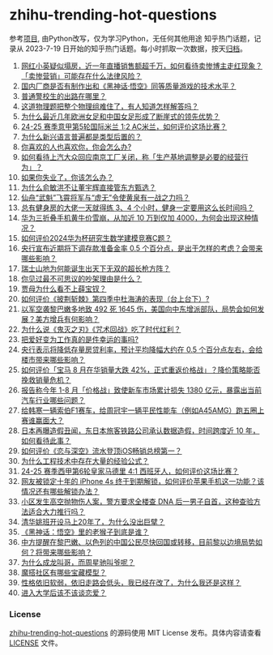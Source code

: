 # zhihu-trending-hot-questions
参考[项目](https://github.com/justjavac/zhihu-trending-hot-questions), 由Python改写，仅为学习Python，无任何其他用途
知乎热门话题，记录从 2023-7-19
日开始的知乎热门话题。每小时抓取一次数据，按天[归档](./data)。
<!-- BEGIN -->
<!-- 最后更新时间 2024-09-24 03:27:03.433037 -->
1. [网红小英疑似塌房，近一年直播销售额超千万，如何看待卖惨博主走红现象？「卖惨营销」可能存在什么法律风险？](https://www.zhihu.com/question/667931004)
1. [国内厂商是否有制作出和《黑神话·悟空》同等质量游戏的技术水平？](https://www.zhihu.com/question/667259351)
1. [普通警校生的出路在哪里？](https://www.zhihu.com/question/661951155)
1. [这道物理题把整个物理组难住了，有人知道怎样解答吗？](https://www.zhihu.com/question/667481643)
1. [为什么最近几年欧洲女足和中国女足形成了断崖式的领先优势？](https://www.zhihu.com/question/667715326)
1. [24-25 赛季意甲第5轮国际米兰 1:2 AC米兰，如何评价这场比赛？](https://www.zhihu.com/question/667902544)
1. [为什么新兴语言普遍都是类型后置的？](https://www.zhihu.com/question/667841945)
1. [你喜欢的人也喜欢你，你会怎么办?](https://www.zhihu.com/question/666555621)
1. [如何看待上汽大众回应南京工厂关闭，称「生产基地调整是必要的经营行为」？](https://www.zhihu.com/question/667815250)
1. [如果你失业了，你该怎么办？](https://www.zhihu.com/question/667800822)
1. [为什么俞敏洪不让董宇辉直接管东方甄选？](https://www.zhihu.com/question/663713100)
1. [仙舟“武魁”飞霄将军与“虚无”令使黄泉有一战之力吗？](https://www.zhihu.com/question/666847533)
1. [总有健身房的大佬一天就得练 3、4 个小时，健身一定要用这么长时间吗？](https://www.zhihu.com/question/667518241)
1. [华为三折叠手机黄牛价雪崩，从加近 10 万到仅加 4000，为何会出现这种情况？](https://www.zhihu.com/question/668018609)
1. [如何评价2024华为杯研究生数学建模竞赛C题？](https://www.zhihu.com/question/667754085)
1. [央行宣布近期将下调存款准备金率 0.5 个百分点，是出于怎样的考虑？会带来哪些影响？](https://www.zhihu.com/question/668022046)
1. [瑞士山地为何能诞生出天下无双的超长枪方阵？](https://www.zhihu.com/question/35635680)
1. [你见过最不可思议的吵架理由是什么？](https://www.zhihu.com/question/470916875)
1. [贾母为什么看不上薛宝钗？](https://www.zhihu.com/question/542947265)
1. [如何评价《披荆斩棘》第四季中杜海涛的表现（台上台下）?](https://www.zhihu.com/question/666068201)
1. [以军空袭黎巴嫩多地致 492 死 1645 伤，美国向中东增派部队，局势会如何发展？美方增兵有何影响？](https://www.zhihu.com/question/668017317)
1. [为什么说《鬼灭之刃》《咒术回战》吃了时代红利？](https://www.zhihu.com/question/667460617)
1. [把爱好变为工作真的是件幸运的事吗?](https://www.zhihu.com/question/667984722)
1. [央行表示将降低存量房贷利率，预计平均降幅大约在 0.5 个百分点左右，会给楼市带来哪些影响？](https://www.zhihu.com/question/668022355)
1. [如何评价「宝马 8 月在华销量大跌 42%，正式重返价格战」？降价策略能否挽救销量危机？](https://www.zhihu.com/question/667937504)
1. [报告称今年 1-8 月「价格战」致使新车市场累计损失 1380 亿元，暴露出当前汽车行业哪些问题？](https://www.zhihu.com/question/667960375)
1. [给韩寒一辆索伯F1赛车，给周冠宇一辆平民性能车（例如A45AMG）跑五圈上赛谁赢面大？](https://www.zhihu.com/question/658246512)
1. [日本再曝造假丑闻，东日本旅客铁路公司承认数据造假，时间跨度近 10 年，如何看待此事？](https://www.zhihu.com/question/667927371)
1. [如何评价《恋与深空》流水登顶iOS畅销总榜第一？](https://www.zhihu.com/question/667980575)
1. [为什么工程技术中存在大量的经验公式？](https://www.zhihu.com/question/316289262)
1. [24-25 赛季西甲第6轮皇家马德里 4:1 西班牙人，如何评价这场比赛？](https://www.zhihu.com/question/667814921)
1. [网友被锁定十年的 iPhone 4s 终于到期解锁，如何评价苹果手机这一功能？该情况还有哪些解锁办法？](https://www.zhihu.com/question/667957356)
1. [小区发生高空抛物伤人案，警方要求全楼查 DNA 后一男子自首，这种查验方法适合大力推行吗？](https://www.zhihu.com/question/667865679)
1. [清华姚班开设马上20年了，为什么没出巨擘？](https://www.zhihu.com/question/667767788)
1. [《黑神话：悟空》里的老猴子到底是谁？](https://www.zhihu.com/question/665053539)
1. [中方提醒在黎巴嫩、以色列的中国公民尽快回国或转移，目前黎以边境局势如何？将带来哪些影响？](https://www.zhihu.com/question/667932572)
1. [为什么成龙叫哥，而周星驰叫爷呢？](https://www.zhihu.com/question/57924060)
1. [魔搭社区有哪些宝藏模型？](https://www.zhihu.com/question/667704670)
1. [性格依旧软弱，依旧走路会低头，我已经在改了，为什么我还是这样？](https://www.zhihu.com/question/667586218)
1. [进入大学后该不该谈恋爱？](https://www.zhihu.com/question/667883969)
<!-- END -->
### License
[zhihu-trending-hot-questions](https://github.com/yaogengzhu/zhihu-trending-hot-questions)
的源码使用 MIT License 发布。具体内容请查看 [LICENSE](./LICENSE) 文件。
